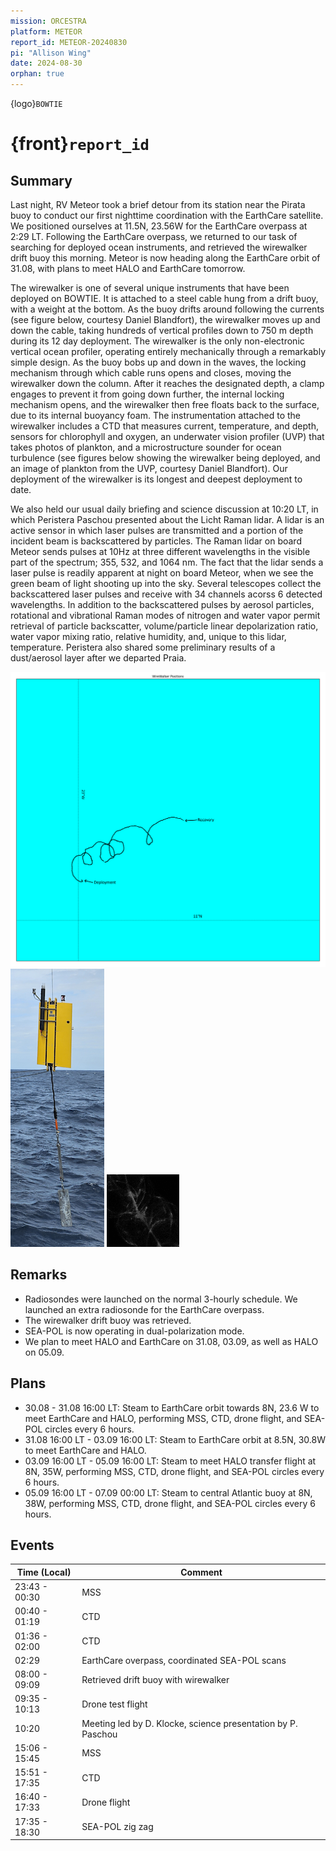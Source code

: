 ```yaml
---
mission: ORCESTRA
platform: METEOR
report_id: METEOR-20240830
pi: "Allison Wing"
date: 2024-08-30
orphan: true
---
```


{logo}`BOWTIE`

# {front}`report_id`

## Summary

Last night, RV Meteor took a brief detour from its station near the Pirata buoy to conduct our first nighttime coordination with the EarthCare satellite. We positioned ourselves at 11.5N, 23.56W for the EarthCare overpass at 2:29 LT. Following the EarthCare overpass, we returned to our task of searching for deployed ocean instruments, and retrieved the wirewalker drift buoy this morning. Meteor is now heading along the EarthCare orbit of 31.08, with plans to meet HALO and EarthCare tomorrow. 

The wirewalker is one of several unique instruments that have been deployed on BOWTIE. It is attached to a steel cable hung from a drift buoy, with a weight at the bottom. As the buoy drifts around following the currents (see figure below, courtesy Daniel Blandfort), the wirewalker moves up and down the cable, taking hundreds of vertical profiles down to 750 m depth during its 12 day deployment. The wirewalker is the only non-electronic vertical ocean profiler, operating entirely mechanically through a remarkably simple design. As the buoy bobs up and down in the waves, the locking mechanism through which cable runs opens and closes, moving the wirewalker down the column. After it reaches the designated depth, a clamp engages to prevent it from going down further, the internal locking mechanism opens, and the wirewalker then free floats back to the surface, due to its internal buoyancy foam. The instrumentation attached to the wirewalker includes a CTD that measures current, temperature, and depth, sensors for chlorophyll and oxygen, an underwater vision profiler (UVP) that takes photos of plankton, and a microstructure sounder for ocean turbulence (see figures below showing the wirewalker being deployed, and an image of plankton from the UVP, courtesy Daniel Blandfort). Our deployment of the wirewalker is its longest and deepest deployment to date. 

We also held our usual daily briefing and science discussion at 10:20 LT, in which Peristera Paschou presented about the Licht Raman lidar. A lidar is an active sensor in which laser pulses are transmitted and a portion of the incident beam is backscattered by particles. The Raman lidar on board Meteor sends pulses at 10Hz at three different wavelengths in the visible part of the spectrum; 355, 532, and 1064 nm. The fact that the lidar sends a laser pulse is readily apparent at night on board Meteor, when we see the green beam of light shooting up into the sky. Several telescopes collect the backscattered laser pulses and receive with 34 channels acorss 6 detected wavelengths. In addition to the backscattered pulses by aerosol particles, rotational and vibrational Raman modes of nitrogen and water vapor permit retrieval of particle backscatter, volume/particle linear depolarization ratio, water vapor mixing ratio, relative humidity, and, unique to this lidar, temperature. Peristera also shared some preliminary results of a dust/aerosol layer after we departed Praia. 

![figure](../figures/METEOR/WireWalkerTrack.png)
![figure](../figures/METEOR/WireWalkerDeplyoment_cropped.png)
![figure](../figures/METEOR/20240818-132530-924_3.png)

## Remarks

- Radiosondes were launched on the normal 3-hourly schedule. We launched an extra radiosonde for the EarthCare overpass. 
- The wirewalker drift buoy was retrieved.
- SEA-POL is now operating in dual-polarization mode. 
- We plan to meet HALO and EarthCare on 31.08, 03.09, as well as HALO on 05.09. 

## Plans
- 30.08 - 31.08 16:00 LT: Steam to EarthCare orbit towards 8N, 23.6 W to meet EarthCare and HALO, performing MSS, CTD, drone flight, and SEA-POL circles every 6 hours.
- 31.08 16:00 LT -  03.09 16:00 LT: Steam to EarthCare orbit at 8.5N, 30.8W to meet EarthCare and HALO.
- 03.09 16:00 LT - 05.09 16:00 LT: Steam to meet HALO transfer flight at 8N, 35W, performing MSS, CTD, drone flight, and SEA-POL circles every 6 hours.
- 05.09 16:00 LT - 07.09 00:00 LT: Steam to central Atlantic buoy at 8N, 38W, performing MSS, CTD, drone flight, and SEA-POL circles every 6 hours.

## Events

Time (Local) | Comment
----- | -----
23:43 - 00:30 | MSS
00:40 - 01:19 | CTD
01:36 - 02:00 |CTD
02:29 | EarthCare overpass, coordinated SEA-POL scans
08:00 - 09:09 | Retrieved drift buoy with wirewalker
09:35 - 10:13 | Drone test flight
10:20 | Meeting led by D. Klocke, science presentation by P. Paschou
15:06 - 15:45 | MSS
15:51 - 17:35 | CTD
16:40 - 17:33 | Drone flight
17:35 - 18:30 | SEA-POL zig zag
















